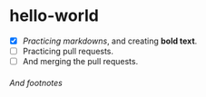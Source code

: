 # hello-world

- [x] *Practicing markdowns*, and creating **bold text**.
- [ ] Practicing pull requests.
- [ ] And merging the pull requests.

###### And footnotes
